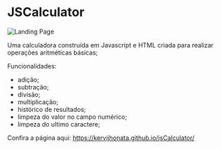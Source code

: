 # JSCalculator

![Landing Page](https://github.com/kervijhonata/jsCalculator/landing.png)

Uma calculadora construída em Javascript e HTML criada para realizar operações aritméticas básicas;



Funcionalidades:
- adição;
- subtração;
- divisão;
- multiplicação;
- histórico de resultados;
- limpeza do valor no campo numérico;
- limpeza do ultimo caractere;

Confira a página aqui: https://kervijhonata.github.io/jsCalculator/
